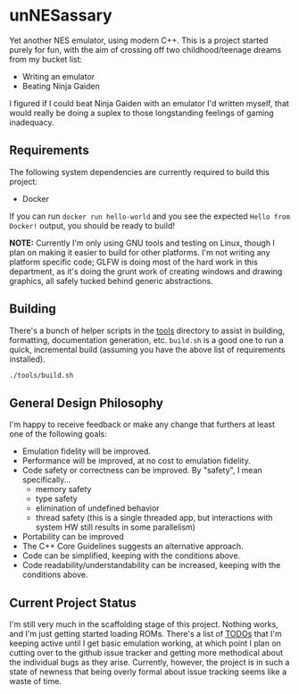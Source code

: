 # unNESassary
Yet another NES emulator, using modern C++. This is a project started purely for fun, with the aim of crossing off two childhood/teenage dreams from my bucket list:

- Writing an emulator
- Beating Ninja Gaiden

I figured if I could beat Ninja Gaiden with an emulator I'd written myself, that would really be doing a suplex to those longstanding feelings of gaming inadequacy.

## Requirements

The following system dependencies are currently required to build this project:

- Docker

If you can run `docker run hello-world` and you see the expected `Hello from Docker!` output, you should be ready to build!

**NOTE:** Currently I'm only using GNU tools and testing on Linux, though I plan on making it easier to build for other platforms. I'm not writing any platform specific code; GLFW is doing most of the hard work in this department, as it's doing the grunt work of creating windows and drawing graphics, all safely tucked behind generic abstractions.

## Building

There's a bunch of helper scripts in the [tools](./tools) directory to assist in building, formatting, documentation generation, etc. `build.sh` is a good one to run a quick, incremental build (assuming you have the above list of requirements installed).

```bash
./tools/build.sh
```

## General Design Philosophy
I'm happy to receive feedback or make any change that furthers at least one of the following goals:

- Emulation fidelity will be improved.
- Performance will be improved, at no cost to emulation fidelity.
- Code safety or correctness can be improved. By "safety", I mean specifically...
  - memory safety
  - type safety
  - elimination of undefined behavior
  - thread safety (this is a single threaded app, but interactions with system HW still results in some parallelism)
- Portability can be improved
- The C++ Core Guidelines suggests an alternative approach.
- Code can be simplified, keeping with the conditions above.
- Code readability/understandability can be increased, keeping with the conditions above.

## Current Project Status

I'm still very much in the scaffolding stage of this project. Nothing works, and I'm just getting started loading ROMs. There's a list of [TODOs](./TODOs.md) that I'm keeping active until I get basic emulation working, at which point I plan on cutting over to the github issue tracker and getting more methodical about the individual bugs as they arise. Currently, however, the project is in such a state of newness that being overly formal about issue tracking seems like a waste of time.
